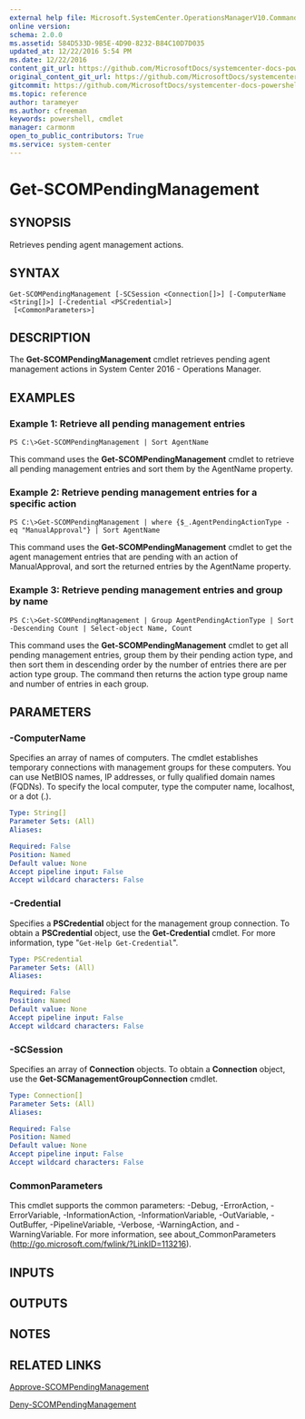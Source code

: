 ```yaml
---
external help file: Microsoft.SystemCenter.OperationsManagerV10.Commands.dll-Help.xml
online version: 
schema: 2.0.0
ms.assetid: 584D533D-9B5E-4D90-8232-B84C10D7D035
updated_at: 12/22/2016 5:54 PM
ms.date: 12/22/2016
content_git_url: https://github.com/MicrosoftDocs/systemcenter-docs-powershell/blob/live/systemcenter-cmdlets/SystemCenter2016/OperationsManager/vlatest/Get-SCOMPendingManagement.md
original_content_git_url: https://github.com/MicrosoftDocs/systemcenter-docs-powershell/blob/live/systemcenter-cmdlets/SystemCenter2016/OperationsManager/vlatest/Get-SCOMPendingManagement.md
gitcommit: https://github.com/MicrosoftDocs/systemcenter-docs-powershell/blob/17c3a51bd892aad46c731d9f381f0704b4815004/systemcenter-cmdlets/SystemCenter2016/OperationsManager/vlatest/Get-SCOMPendingManagement.md
ms.topic: reference
author: tarameyer
ms.author: cfreeman
keywords: powershell, cmdlet
manager: carmonm
open_to_public_contributors: True
ms.service: system-center
---
```


# Get-SCOMPendingManagement

## SYNOPSIS
Retrieves pending agent management actions.

## SYNTAX

```
Get-SCOMPendingManagement [-SCSession <Connection[]>] [-ComputerName <String[]>] [-Credential <PSCredential>]
 [<CommonParameters>]
```

## DESCRIPTION
The **Get-SCOMPendingManagement** cmdlet retrieves pending agent management actions in System Center 2016 - Operations Manager.

## EXAMPLES

### Example 1: Retrieve all pending management entries
```
PS C:\>Get-SCOMPendingManagement | Sort AgentName
```

This command uses the **Get-SCOMPendingManagement** cmdlet to retrieve all pending management entries and sort them by the AgentName property.

### Example 2: Retrieve pending management entries for a specific action
```
PS C:\>Get-SCOMPendingManagement | where {$_.AgentPendingActionType -eq "ManualApproval"} | Sort AgentName
```

This command uses the **Get-SCOMPendingManagement** cmdlet to get the agent management entries that are pending with an action of ManualApproval, and sort the returned entries by the AgentName property.

### Example 3: Retrieve pending management entries and group by name
```
PS C:\>Get-SCOMPendingManagement | Group AgentPendingActionType | Sort -Descending Count | Select-object Name, Count
```

This command uses the **Get-SCOMPendingManagement** cmdlet to get all pending management entries, group them by their pending action type, and then sort them in descending order by the number of entries there are per action type group.
The command then returns the action type group name and number of entries in each group.

## PARAMETERS

### -ComputerName
Specifies an array of names of computers.
The cmdlet establishes temporary connections with management groups for these computers.
You can use NetBIOS names, IP addresses, or fully qualified domain names (FQDNs).
To specify the local computer, type the computer name, localhost, or a dot (.).

```yaml
Type: String[]
Parameter Sets: (All)
Aliases: 

Required: False
Position: Named
Default value: None
Accept pipeline input: False
Accept wildcard characters: False
```

### -Credential
Specifies a **PSCredential** object for the management group connection.
To obtain a **PSCredential** object, use the **Get-Credential** cmdlet.
For more information, type "`Get-Help Get-Credential`".

```yaml
Type: PSCredential
Parameter Sets: (All)
Aliases: 

Required: False
Position: Named
Default value: None
Accept pipeline input: False
Accept wildcard characters: False
```

### -SCSession
Specifies an array of **Connection** objects.
To obtain a **Connection** object, use the **Get-SCManagementGroupConnection** cmdlet.

```yaml
Type: Connection[]
Parameter Sets: (All)
Aliases: 

Required: False
Position: Named
Default value: None
Accept pipeline input: False
Accept wildcard characters: False
```

### CommonParameters
This cmdlet supports the common parameters: -Debug, -ErrorAction, -ErrorVariable, -InformationAction, -InformationVariable, -OutVariable, -OutBuffer, -PipelineVariable, -Verbose, -WarningAction, and -WarningVariable. For more information, see about_CommonParameters (http://go.microsoft.com/fwlink/?LinkID=113216).

## INPUTS

## OUTPUTS

## NOTES

## RELATED LINKS

[Approve-SCOMPendingManagement](xref:SystemCenter2016/OperationsManager/vlatest/Approve-SCOMPendingManagement.md)

[Deny-SCOMPendingManagement](xref:SystemCenter2016/OperationsManager/vlatest/Deny-SCOMPendingManagement.md)


